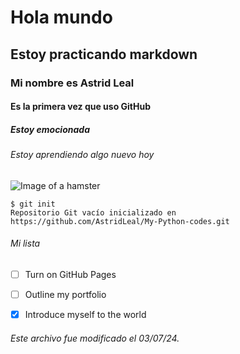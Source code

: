 # Hola mundo
## Estoy practicando markdown
### Mi nombre es Astrid Leal
#### Es la primera vez que uso GitHub
##### Estoy emocionada
###### Estoy aprendiendo algo nuevo hoy

![Image of a hamster](https://m.media-amazon.com/images/I/31QvaqPJjlL._AC_UF894,1000_QL80_.jpg)

``` 
$ git init 
Repositorio Git vacío inicializado en https://github.com/AstridLeal/My-Python-codes.git 
```
###### Mi lista
- [ ] Turn on GitHub Pages
- [ ] Outline my portfolio
- [x] Introduce myself to the world


###### Este archivo fue modificado el 03/07/24.
